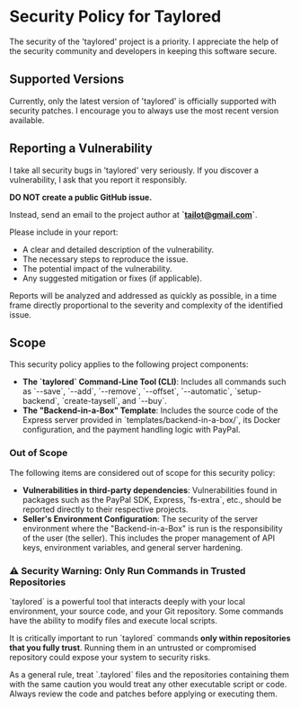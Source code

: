 # Security Policy for Taylored

The security of the 'taylored' project is a priority. I appreciate the help of the security community and developers in keeping this software secure.

## Supported Versions

Currently, only the latest version of 'taylored' is officially supported with security patches. I encourage you to always use the most recent version available.

## Reporting a Vulnerability

I take all security bugs in 'taylored' very seriously. If you discover a vulnerability, I ask that you report it responsibly.

**DO NOT create a public GitHub issue.**

Instead, send an email to the project author at **\`tailot@gmail.com\`**.

Please include in your report:
* A clear and detailed description of the vulnerability.
* The necessary steps to reproduce the issue.
* The potential impact of the vulnerability.
* Any suggested mitigation or fixes (if applicable).

Reports will be analyzed and addressed as quickly as possible, in a time frame directly proportional to the severity and complexity of the identified issue.

## Scope

This security policy applies to the following project components:

* **The \`taylored\` Command-Line Tool (CLI)**: Includes all commands such as \`--save\`, \`--add\`, \`--remove\`, \`--offset\`, \`--automatic\`, \`setup-backend\`, \`create-taysell\`, and \`--buy\`.
* **The "Backend-in-a-Box" Template**: Includes the source code of the Express server provided in \`templates/backend-in-a-box/\`, its Docker configuration, and the payment handling logic with PayPal.

### Out of Scope

The following items are considered out of scope for this security policy:

* **Vulnerabilities in third-party dependencies**: Vulnerabilities found in packages such as the PayPal SDK, Express, \`fs-extra\`, etc., should be reported directly to their respective projects.
* **Seller's Environment Configuration**: The security of the server environment where the "Backend-in-a-Box" is run is the responsibility of the user (the seller). This includes the proper management of API keys, environment variables, and general server hardening.

### ⚠️ Security Warning: Only Run Commands in Trusted Repositories

\`taylored\` is a powerful tool that interacts deeply with your local environment, your source code, and your Git repository. Some commands have the ability to modify files and execute local scripts.

It is critically important to run \`taylored\` commands **only within repositories that you fully trust**. Running them in an untrusted or compromised repository could expose your system to security risks.

As a general rule, treat \`.taylored\` files and the repositories containing them with the same caution you would treat any other executable script or code. Always review the code and patches before applying or executing them.
